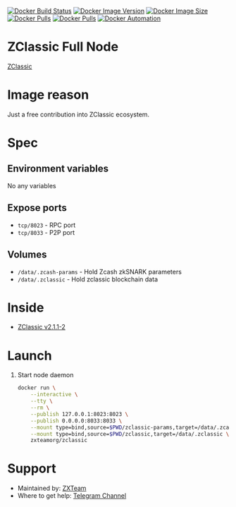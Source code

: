 [![Docker Build Status](https://img.shields.io/docker/cloud/build/zxteamorg/contrib.zclassic?label=Build%20Status)](https://hub.docker.com/r/zxteamorg/contrib.zclassic/builds)
[![Docker Image Version](https://img.shields.io/docker/v/zxteamorg/contrib.zclassic?sort=date&label=Version)](https://hub.docker.com/r/zxteamorg/contrib.zclassic/tags)
[![Docker Image Size](https://img.shields.io/docker/image-size/zxteamorg/contrib.zclassic?label=Image%20Size)](https://hub.docker.com/r/zxteamorg/contrib.zclassic/tags)
[![Docker Pulls](https://img.shields.io/docker/pulls/zxteamorg/contrib.zclassic?label=Pulls)](https://hub.docker.com/r/zxteamorg/contrib.zclassic)
[![Docker Pulls](https://img.shields.io/docker/stars/zxteamorg/contrib.zclassic?label=Docker%20Stars)](https://hub.docker.com/r/zxteamorg/contrib.zclassic)
[![Docker Automation](https://img.shields.io/docker/cloud/automated/zxteamorg/contrib.zclassic?label=Docker%20Automation)](https://hub.docker.com/r/zxteamorg/contrib.zclassic/builds)

# ZClassic Full Node

[ZClassic](https://zclassic.org/)

# Image reason

Just a free contribution into ZClassic ecosystem.

# Spec

## Environment variables

No any variables

## Expose ports

* `tcp/8023` - RPC port
* `tcp/8033` - P2P port

## Volumes

* `/data/.zcash-params` - Hold Zcash zkSNARK parameters
* `/data/.zclassic` - Hold zclassic blockchain data

# Inside

* [ZClassic v2.1.1-2](https://github.com/ZclassicCommunity/zclassic/tree/v2.1.1-2)

# Launch
1. Start node daemon
	```bash
	docker run \
		--interactive \
		--tty \
		--rm \
		--publish 127.0.0.1:8023:8023 \
		--publish 0.0.0.0:8033:8033 \
		--mount type=bind,source=$PWD/zclassic-params,target=/data/.zcash-params \
  		--mount type=bind,source=$PWD/zclassic,target=/data/.zclassic \
		zxteamorg/zclassic
	```

# Support

* Maintained by: [ZXTeam](https://zxteam.org)
* Where to get help: [Telegram Channel](https://t.me/zxteamorg)
